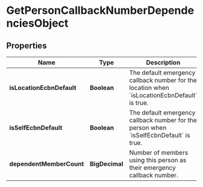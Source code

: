 

# GetPersonCallbackNumberDependenciesObject


## Properties

| Name | Type | Description | Notes |
|------------ | ------------- | ------------- | -------------|
|**isLocationEcbnDefault** | **Boolean** | The default emergency callback number for the location when &#x60;isLocationEcbnDefault&#x60; is true. |  |
|**isSelfEcbnDefault** | **Boolean** | The default emergency callback number for the person when &#x60;isSelfEcbnDefault&#x60; is true. |  |
|**dependentMemberCount** | **BigDecimal** | Number of members using this person as their emergency callback number. |  |



